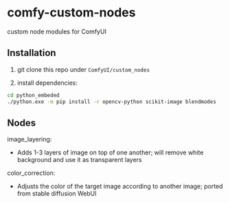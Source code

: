 
# comfy-custom-nodes

custom node modules for ComfyUI

## Installation

1. git clone this repo under `ComfyUI/custom_nodes`

2. install dependencies:

```bash
cd python_embeded
./python.exe -m pip install -r opencv-python scikit-image blendmodes
```

## Nodes

image_layering:
- Adds 1-3 layers of image on top of one another; will remove white background and use it as transparent layers

color_correction:
- Adjusts the color of the target image according to another image; ported from stable diffusion WebUI

